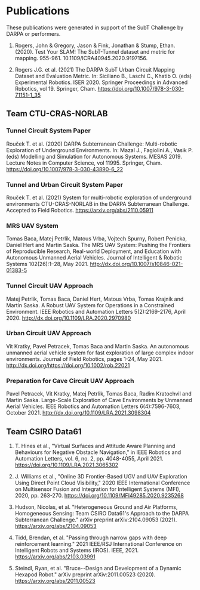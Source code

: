 # Publications

These publications were generated in support of the SubT Challenge by DARPA or performers.

1. Rogers, John & Gregory, Jason & Fink, Jonathan & Stump, Ethan. (2020). Test Your SLAM! The SubT-Tunnel dataset and metric for mapping. 955-961. 10.1109/ICRA40945.2020.9197156.

1. Rogers J.G. et al. (2021) The DARPA SubT Urban Circuit Mapping Dataset and Evaluation Metric. In: Siciliano B., Laschi C., Khatib O. (eds) Experimental Robotics. ISER 2020. Springer Proceedings in Advanced Robotics, vol 19. Springer, Cham. https://doi.org/10.1007/978-3-030-71151-1_35

## Team CTU-CRAS-NORLAB

### Tunnel Circuit System Paper
Rouček T. et al. (2020) DARPA Subterranean Challenge: Multi-robotic Exploration of Underground Environments. In: Mazal J., Fagiolini A., Vasik P. (eds) Modelling and Simulation for Autonomous Systems. MESAS 2019. Lecture Notes in Computer Science, vol 11995. Springer, Cham. https://doi.org/10.1007/978-3-030-43890-6_22

### Tunnel and Urban Circuit System Paper
Rouček T. et al. (2021) System for multi-robotic exploration of underground environments CTU-CRAS-NORLAB in the DARPA Subterranean Challenge. Accepted to Field Robotics. https://arxiv.org/abs/2110.05911

### MRS UAV System
Tomas Baca, Matej Petrlik, Matous Vrba, Vojtech Spurny, Robert Penicka, Daniel Hert and Martin Saska. The MRS UAV System: Pushing the Frontiers of Reproducible Research, Real-world Deployment, and Education with Autonomous Unmanned Aerial Vehicles. Journal of Intelligent & Robotic Systems 102(26):1–28, May 2021. http://dx.doi.org/10.1007/s10846-021-01383-5

### Tunnel Circuit UAV Approach
Matej Petrlik, Tomas Baca, Daniel Hert, Matous Vrba, Tomas Krajnik and Martin Saska. A Robust UAV System for Operations in a Constrained Environment. IEEE Robotics and Automation Letters 5(2):2169-2176, April 2020. http://dx.doi.org/10.1109/LRA.2020.2970980

### Urban Circuit UAV Approach
Vit Kratky, Pavel Petracek, Tomas Baca and Martin Saska. An autonomous unmanned aerial vehicle system for fast exploration of large complex indoor environments. Journal of Field Robotics, pages 1-24, May 2021. http://dx.doi.org/https://doi.org/10.1002/rob.22021

### Preparation for Cave Circuit UAV Approach
Pavel Petracek, Vit Kratky, Matej Petrlik, Tomas Baca, Radim Kratochvil and Martin Saska. Large-Scale Exploration of Cave Environments by Unmanned Aerial Vehicles. IEEE Robotics and Automation Letters 6(4):7596-7603, October 2021. http://dx.doi.org/10.1109/LRA.2021.3098304

## Team CSIRO Data61

1. T. Hines et al., "Virtual Surfaces and Attitude Aware Planning and Behaviours for Negative Obstacle Navigation," in IEEE Robotics and Automation Letters, vol. 6, no. 2, pp. 4048-4055, April 2021. https://doi.org/10.1109/LRA.2021.3065302 

1. J. Williams et al., "Online 3D Frontier-Based UGV and UAV Exploration Using Direct Point Cloud Visibility," 2020 IEEE International Conference on Multisensor Fusion and Integration for Intelligent Systems (MFI), 2020, pp. 263-270. https://doi.org/10.1109/MFI49285.2020.9235268 

1. Hudson, Nicolas, et al. "Heterogeneous Ground and Air Platforms, Homogeneous Sensing: Team CSIRO Data61's Approach to the DARPA Subterranean Challenge." arXiv preprint arXiv:2104.09053 (2021). https://arxiv.org/abs/2104.09053 

1. Tidd, Brendan, et al. "Passing through narrow gaps with deep reinforcement learning." 2021 IEEE/RSJ International Conference on Intelligent Robots and Systems (IROS). IEEE, 2021. https://arxiv.org/abs/2103.03991 

1. Steindl, Ryan, et al. "Bruce--Design and Development of a Dynamic Hexapod Robot." arXiv preprint arXiv:2011.00523 (2020). https://arxiv.org/abs/2011.00523
